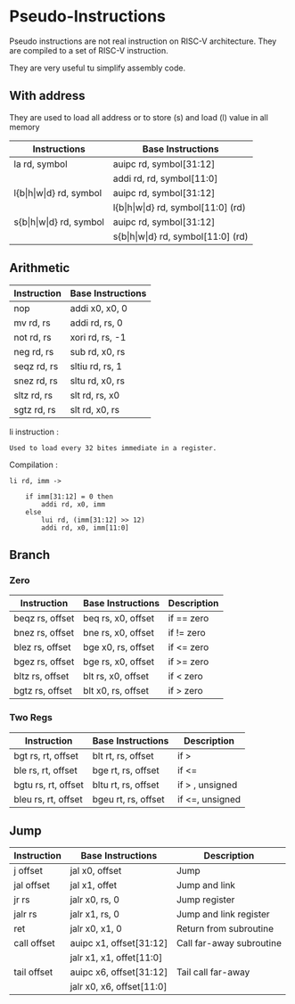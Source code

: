 # Pseudo-Instructions

Pseudo instructions are not real instruction on RISC-V architecture.
They are compiled to a set of RISC-V instruction.

They are very useful tu simplify assembly code.

## With address

They are used to load all address or to store (s) and load (l) value in
all memory

| Instructions              | Base Instructions                                |
|---------------------------|--------------------------------------------------|
| la rd, symbol             | auipc rd, symbol[31:12]                          |
|                           | addi rd, rd, symbol[11:0]                        |
| l{b\|h\|w\|d} rd, symbol  | auipc rd, symbol[31:12]                          |
|                           | l{b\|h\|w\|d} rd, symbol\[11:0\] \(rd\)          |
| s{b\|h\|w\|d} rd, symbol  | auipc rd, symbol[31:12]                          |
|                           | s{b\|h\|w\|d} rd, symbol\[11:0\] \(rd\)          |

## Arithmetic

| Instruction   | Base Instructions |
|---------------|-------------------|
| nop           | addi x0, x0, 0    |
| mv rd, rs     | addi rd, rs, 0    |
| not rd, rs    | xori rd, rs, -1   |
| neg rd, rs    | sub rd, x0, rs    |
| seqz rd, rs   | sltiu rd, rs, 1   |
| snez rd, rs   | sltu rd, x0, rs   |
| sltz rd, rs   | slt rd, rs, x0    |
| sgtz rd, rs   | slt rd, x0, rs    |


li instruction :

    Used to load every 32 bites immediate in a register.

Compilation :

```
li rd, imm ->

    if imm[31:12] = 0 then
        addi rd, x0, imm
    else
        lui rd, (imm[31:12] >> 12)
        addi rd, x0, imm[11:0]
```

## Branch

### Zero

| Instruction      | Base Instructions  | Description |
|------------------|--------------------|-------------|
| beqz rs, offset  | beq rs, x0, offset | if == zero  |
| bnez rs, offset  | bne rs, x0, offset | if != zero  |
| blez rs, offset  | bge x0, rs, offset | if <= zero  |
| bgez rs, offset  | bge rs, x0, offset | if >= zero  |
| bltz rs, offset  | blt rs, x0, offset | if <  zero  |
| bgtz rs, offset  | blt x0, rs, offset | if >  zero  |

### Two Regs

| Instruction          | Base Instructions    | Description     |
|----------------------|----------------------|-----------------|
| bgt  rs, rt, offset  | blt  rt, rs, offset  | if >            |
| ble  rs, rt, offset  | bge  rt, rs, offset  | if <=           |
| bgtu rs, rt, offset  | bltu rt, rs, offset  | if > , unsigned |
| bleu rs, rt, offset  | bgeu rt, rs, offset  | if <=, unsigned |

## Jump

| Instruction      | Base Instructions        | Description                 |
|------------------|--------------------------|-----------------------------|
| j offset         | jal x0, offset           | Jump                        |
| jal offset       | jal x1, offet            | Jump and link               |
| jr rs            | jalr x0, rs, 0           | Jump register               |
| jalr rs          | jalr x1, rs, 0           | Jump and link register      |
| ret              | jalr x0, x1, 0           | Return from subroutine      |
| call offset      | auipc x1, offset[31:12]  | Call far-away subroutine    |
|                  | jalr x1, x1, offet[11:0] |                             |
| tail offset      | auipc x6, offset[31:12]  | Tail call far-away          |
|                  | jalr x0, x6, offset[11:0]|                             |

